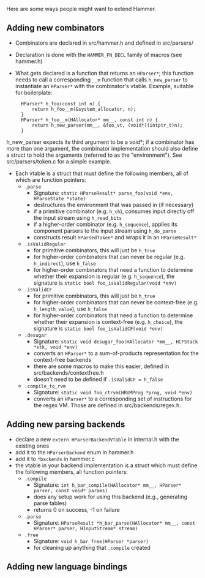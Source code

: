Here are some ways people might want to extend Hammer. 

## Adding new combinators
* Combinators are declared in src/hammer.h and defined in src/parsers/
* Declaration is done with the `HAMMER_FN_DECL` family of macros (see hammer.h)
* What gets declared is a function that returns an `HParser*`; this function needs to call a corresponding `__m` function that calls `h_new_parser` to instantiate an `HParser*` with the combinator's vtable. Example, suitable for boilerplate:

        HParser* h_foo(const int n) {
            return h_foo__m(&system_allocator, n);
        }
        HParser* h_foo__m(HAllocator* mm__, const int n) {
            return h_new_parser(mm__, &foo_vt, (void*)(intptr_t)n);
        }
h_new_parser expects its third argument to be a void*; if a combinator has more than one argument, the combinator implementation should also define a struct to hold the arguments (referred to as the "environment"). See src/parsers/token.c for a simple example.
* Each vtable is a struct that must define the following members, all of which are function pointers:
  * `.parse`
    * Signature: `static HParseResult* parse_foo(void *env, HParseState *state)`
    * destructures the environment that was passed in (if necessary)
    * if a primitive combinator (e.g. `h_ch`), consumes input directly off the input stream using `h_read_bits`
    * if a higher-order combinator (e.g. `h_sequence`), applies its component parsers to the input stream using `h_do_parse`
    * constructs result `HParsedToken*` and wraps it in an `HParseResult*`
  * `.isValidRegular`
    * for primitive combinators, this will just be `h_true`
    * for higher-order combinators that can never be regular (e.g. `h_indirect`), use `h_false`
    * for higher-order combinators that need a function to determine whether their expansion is regular (e.g. `h_sequence`), the signature is `static bool foo_isValidRegular(void *env)`
  * `.isValidCF`
    * for primitive combinators, this will just be `h_true`
    * for higher-order combinators that can never be context-free (e.g. `h_length_value`), use `h_false`
    * for higher-order combinators that need a function to determine whether their expansion is context-free (e.g. `h_choice`), the signature is `static bool foo_isValidCF(void *env)`
  * `.desugar`
    * Signature: `static void desugar_foo(HAllocator *mm__, HCFStack *stk, void *env)`
    * converts an `HParser*` to a sum-of-products representation for the context-free backends
    * there are some macros to make this easier, defined in src/backends/contextfree.h
    * doesn't need to be defined if `.isValidCF = h_false`
  * `.compile_to_rvm`
    * Signature: `static void foo_ctrvm(HRVMProg *prog, void *env)`
    * converts an `HParser*` to a corresponding set of instructions for the regex VM. Those are defined in src/backends/regex.h.

## Adding new parsing backends
* declare a new `extern HParserBackendVTable` in internal.h with the existing ones
* add it to the `HParserBackend` enum in hammer.h
* add it to `*backends` in hammer.c
* the vtable in your backend implementation is a struct which must define the following members, all function pointers:
  * `.compile`
    * Signature: `int h_bar_compile(HAllocator* mm__, HParser* parser, const void* params)`
    * does any setup work for using this backend (e.g., generating parse tables)
    * returns 0 on success, -1 on failure
  * `.parse`
    * Signature: `HParseResult *h_bar_parse(HAllocator* mm__, const HParser* parser, HInputStream* stream)`
  * `.free`
    * Signature: `void h_bar_free(HParser *parser)`
    * for cleaning up anything that `.compile` created

## Adding new language bindings